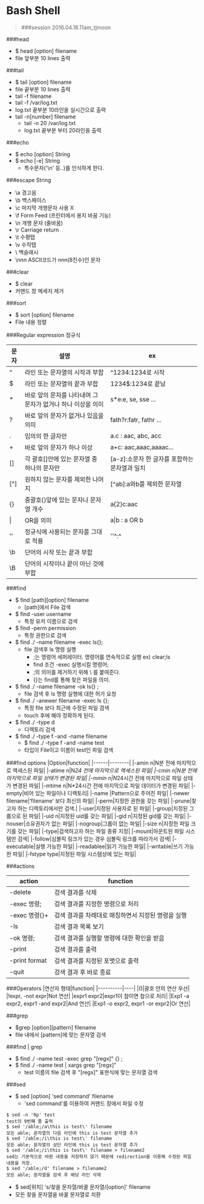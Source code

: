 Bash Shell
==========
>###session 2016.04.18.11am_tjmoon

###head

- $ head [option] filename
- file 앞부분 10 lines 출력

###tail

- $ tail [option] filename
- file 끝부분 10 lines 출력
-  tail -f filename
  - tail -f /var/log.txt
  - log.txt 끝부분 10라인을 실시간으로 출력
- tail -n[number] filename
  - tail -n 20 /var/log.txt
  - log.txt 끝부분 부터 20라인을 출력

###echo

- $ echo [option] String
- $ echo [-e] String
  - 특수문자('\n' 등..)를 인식하게 한다.

###escape String

- \a 경고음
- \b 백스페이스
- \c 마지막 개행문자 사용 X
- \f Form Feed (프린터에서 용지 바꿈 기능)
- \n 개행 문자 (줄바꿈)
- \r Carriage return
- \t 수평탭
- \v 수직탭
- \\ 백슬래시
- \nnn ASCII코드가 nnn(8진수)인 문자

###clear
- $ clear
- 커맨드 창 메세지 제거

###sort
- $ sort [option] filename
- File 내용 정렬

###Regular expression 정규식

|문자|설명|ex|
|---|----|---|
|^|라인 또는 문자열의 시작과 부합|^1234:1234로 시작|
|$|라인 또는 문자열의 끝과 부합|1234$:1234로 끝남|
|*|바로 앞의 문자를 나타내며 그 문자가 없거나 하나 이상을 의미|s*e:e, se, sse ...|
|?|바로 앞의 문자가 없거나 있음을 의미|fath?r:fatr, fathr ...|
|.|임의의 한 글자만|a.c : aac, abc, acc |
|+|바로 앞의 문자가 하나 이상|a+c: aac,aaac,aaaac...|
|[]|각 괄호[]안에 있는 문자열 중 하나의 문자만|[a-z]:소문자 한 글자를 포함하는 문자열과 일치|
|[^]|원하지 않는 문자를 제외한 나머지|[^ab]:a와b를 제외한 문자열|
|{}|중괄호{}앞에 있는 문자나 문자열 개수|a{2}c:aac|
|\||OR을 의미|a\|b : a OR b|
|'\'|정규식에 사용되는 문자를 그대로 적용|'\'^:^|
|\b|단어의 시작 또는 끝과 부합| |
|\B|단어의 시작이나 끝이 아닌 것에 부합| |

###find

- $ find [path][option] filename
  -  [path]에서 File 검색
- $ find -user username
  - 특정 유저 이름으로 검색
- $ find -perm permission
  - 특정 권한으로 검색
- $ find ./ -name filename -exec ls{}\;
  - file 검색후 ls 명령 실행
    - ;는 명령어 세퍼레이터. 명령어를 연속적으로 실행 ex) clear;ls
    - find 조건 -exec 실행시킬 명령어;
    - ;의 의미를 제거하기 위해 \ 를 붙여준다.
    - {}는 find를 통해 찾은 파일을 의미.
- $ find ./ -name filename -ok ls{} \;
  - file 검색 후 ls 명령 실행에 대한 허가 요청
- $ find ./ -anewer filename -exec ls {}\;
  - 특정 file 보다 최근에 수정된 파일 검색
  - touch 후에 해야 정확하게 된다.
- $ find ./ -type d
  - 디렉토리 검색
- $ find ./ -type f -and -name filename
  - $ find ./ -type f -and -name test
  - 타입이 File이고 이름이 test인 파일 검색

###find options
|Option|function|
|------|--------|
|-amin n|N분 전에 마지막으로 액세스된 파일|
|-atime n|N*24 전에 마지막으로 액세스된 파일|
|-cmin n|N분 전에 마지막으로 파일 상태가 변경된 파일|
|-mmin n|N*24시간 전에 마지막으로 파일 상태가 변경된 파일|
|-mtime n|N*24시간 전에 마지막으로 파일 데이터가 변경된 파일|
|-empty|비어 있는 파일이나 디렉토리|
|-name <pattern>|Pattern으로 주어진 파일|
|-newer filename|‘filename’ 보다 최신의 파일|
|-perm|지정한 권한을 갖는 파일|
|-prune|찾고자 하는 디렉토리에서만 검색.|
|-user|지정된 사용자로 된 파일|
|-group|지정된 그룹으로  된 파일|
|-uid n|지정된 uid를 갖는 파일|
|-gid n|지정된 gid를 갖는 파일|
|-nouser|소유권자가 없는 파일|
|-nogroup|그룹이 없는 파일|
|-size n|지정한 파일 크기를 갖는 파일|
|-type|검색하고자 하는 파일 종류 지정|
|-mount|마운트된 파일 시스템만 검색|
|-follow|심볼릭 링크가 있는 경우 심볼릭 링크를 따라가서 검색|
|-executable|실행 가능한 파일|
|-readablee|읽기 가능한 파일|
|-writable|쓰기 가능한 파일|
|-fstype type|지정된 파일 시스템상에 있는 파일|

###actions

|action|function|
|------|---|
|-delete|검색 결과를 삭제|
|-exec 명령;|검색 결과를 지정한 명령으로 처리|
|-exec 명령{}+|검색 결과를 차례대로 매칭하면서 지정된 명령을 실행|
|-ls|검색 결과 목록 보기|
|-ok 명령;|검색 결과를 실행할 명령에 대한 확인을 받음|
|-print|검색 결과를 출력|
|-print format|검색 결과를 지정된 포맷으로 출력|
|-quit|검색 결과 후 바로 종료|

###Operators
|연산자 형태|function|
|----------|----|
|()|괄호 안의 연산 우선|
|!expr, -not expr|Not 연산|
|expr1 expr2|expr1이 참이면 참으로 처리|
|Exp1 -a expr2, expr1 -and expr2|And 연산|
|Exp1 -o expr2, expr1 -or expr2|Or 연산|

###grep

- $grep [option][pattern] filename
- file 내에서 [pattern]에 맞는 문자열 검색

###find | grep
- $ find ./ -name test -exec grep "[regx]" {} \;
- $ find ./ -name test | xargs grep "[regx]"
  - test 이름의 file 검색 후 "[regx]" 표현식에 맞는 문자열 검색

###sed
- $ sed [option] 'sed command' filename
  - 'sed command'를 이용하여 커맨드 창에서 파일 수정
  
<pre><code>$ sed -n '9p' test
test의 9번쨰 줄 출력
$ sed '/able;/a\this is test\' filename
모든 able; 문자열의 다음 라인에 this is test 문자열 추가
$ sed '/able;/i\this is test\' filename
모든 able; 문자열의 상단 라인에 this is test 문자열 추가
$ sed '/able;/i\this is test\' filename > filename2
sed는 기본적으로 바뀐 내용을 저장하지 않기 때문에 redirection을 이용해 수정된 파일 내용을 저장.
$ sed '/able;/d' filename > filename2
모든 able; 문자열을 검색 후 해당 라인 삭제</code></pre>

-  $ sed[위치] 's/찾을 문자열/바꿀 문자열/[option]' filename
  - 모든 찾을 문자열을 바꿀 문자열로 치환

